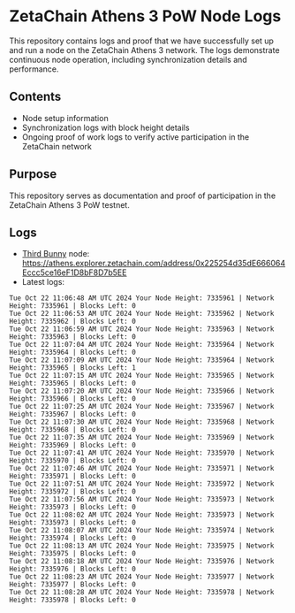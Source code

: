 # ZetaChain Athens 3 PoW Node Logs
This repository contains logs and proof that we have successfully set up and run a node on the ZetaChain Athens 3 network. The logs demonstrate continuous node operation, including synchronization details and performance.

## Contents
- Node setup information
- Synchronization logs with block height details
- Ongoing proof of work logs to verify active participation in the ZetaChain network

## Purpose
This repository serves as documentation and proof of participation in the ZetaChain Athens 3 PoW testnet.

## Logs

- [Third Bunny](https://thirdbunny.xyz/) node: https://athens.explorer.zetachain.com/address/0x225254d35dE666064Eccc5ce16eF1D8bF8D7b5EE
- Latest logs:
```
Tue Oct 22 11:06:48 AM UTC 2024 Your Node Height: 7335961 | Network Height: 7335961 | Blocks Left: 0
Tue Oct 22 11:06:53 AM UTC 2024 Your Node Height: 7335962 | Network Height: 7335962 | Blocks Left: 0
Tue Oct 22 11:06:59 AM UTC 2024 Your Node Height: 7335963 | Network Height: 7335963 | Blocks Left: 0
Tue Oct 22 11:07:04 AM UTC 2024 Your Node Height: 7335964 | Network Height: 7335964 | Blocks Left: 0
Tue Oct 22 11:07:09 AM UTC 2024 Your Node Height: 7335964 | Network Height: 7335965 | Blocks Left: 1
Tue Oct 22 11:07:15 AM UTC 2024 Your Node Height: 7335965 | Network Height: 7335965 | Blocks Left: 0
Tue Oct 22 11:07:20 AM UTC 2024 Your Node Height: 7335966 | Network Height: 7335966 | Blocks Left: 0
Tue Oct 22 11:07:25 AM UTC 2024 Your Node Height: 7335967 | Network Height: 7335967 | Blocks Left: 0
Tue Oct 22 11:07:30 AM UTC 2024 Your Node Height: 7335968 | Network Height: 7335968 | Blocks Left: 0
Tue Oct 22 11:07:35 AM UTC 2024 Your Node Height: 7335969 | Network Height: 7335969 | Blocks Left: 0
Tue Oct 22 11:07:41 AM UTC 2024 Your Node Height: 7335970 | Network Height: 7335970 | Blocks Left: 0
Tue Oct 22 11:07:46 AM UTC 2024 Your Node Height: 7335971 | Network Height: 7335971 | Blocks Left: 0
Tue Oct 22 11:07:51 AM UTC 2024 Your Node Height: 7335972 | Network Height: 7335972 | Blocks Left: 0
Tue Oct 22 11:07:56 AM UTC 2024 Your Node Height: 7335973 | Network Height: 7335973 | Blocks Left: 0
Tue Oct 22 11:08:02 AM UTC 2024 Your Node Height: 7335973 | Network Height: 7335973 | Blocks Left: 0
Tue Oct 22 11:08:07 AM UTC 2024 Your Node Height: 7335974 | Network Height: 7335974 | Blocks Left: 0
Tue Oct 22 11:08:13 AM UTC 2024 Your Node Height: 7335975 | Network Height: 7335975 | Blocks Left: 0
Tue Oct 22 11:08:18 AM UTC 2024 Your Node Height: 7335976 | Network Height: 7335976 | Blocks Left: 0
Tue Oct 22 11:08:23 AM UTC 2024 Your Node Height: 7335977 | Network Height: 7335977 | Blocks Left: 0
Tue Oct 22 11:08:28 AM UTC 2024 Your Node Height: 7335978 | Network Height: 7335978 | Blocks Left: 0
```
